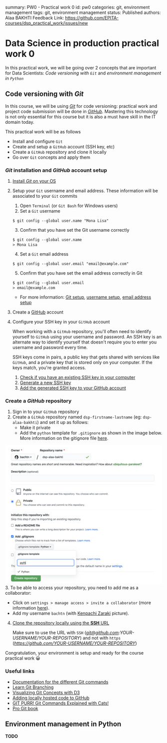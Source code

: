 summary: PW0 - Practical work 0
id: pw0
categories: git, environment management
tags: git, environment management
status: Published
authors: Alaa BAKHTI
Feedback Link: https://github.com/EPITA-courses/dsp_practical_work/issues/new

# Data Science in production practical work 0

In this practical work, we will be going over 2 concepts that are important for Data Scientists:
*Code versioning with `Git`* and *environment management in `Python`*

## Code versioning with *Git*

In this course, we will be using [*Git*](https://git-scm.com/) for code versioning: practical work
and project code submission will be done in [*GitHub*](https://github.com/). Mastering this technology is not only
essential for this course but it is also a must have skill in the IT domain today.

This practical work will be as follows
- Install and configure `Git`
- Create and setup a `GitHub` account (SSH key, etc)
- Create a `GitHub` repository and clone it locally
- Go over `Git` concepts and apply them

### *Git* installation and *GitHub* account setup 

1. [Install *Git* on your OS](https://github.com/git-guides/install-git)

2. Setup your `Git` username and email address. These information will be associated to your `Git` commits
   1. Open `Terminal` (or `Git Bash` for Windows users)
   2. Set a `Git` username
   ```shell
   $ git config --global user.name "Mona Lisa"
   ```
   3. Confirm that you have set the Git username correctly
   ```shell
   $ git config --global user.name
   > Mona Lisa
   ```
   4. Set a `Git` email address
   ```shell
   $ git config --global user.email "email@example.com"
   ```
   5. Confirm that you have set the email address correctly in Git
   ```shell
   $ git config --global user.email
   > email@example.com
   ```
   
     - For more information: [Git setup](https://git-scm.com/book/en/v2/Getting-Started-First-Time-Git-Setup),
     [username setup](https://docs.github.com/en/get-started/getting-started-with-git/setting-your-username-in-git),
     [email address setup](https://docs.github.com/en/account-and-profile/setting-up-and-managing-your-github-user-account/managing-email-preferences/setting-your-commit-email-address#setting-your-commit-email-address-in-git)
   


3. Create a [GitHub](https://github.com/) account 

4. Configure your SSH key in your `GitHub` account
    
    When working with a `GitHub` repository, you'll often need to identify yourself to `GitHub` using your username and password.
    An SSH key is an alternate way to identify yourself that doesn't require you to enter you username and password every time.
    
    SSH keys come in pairs, a public key that gets shared with services like `GitHub`, and a private key that is stored 
    only on your computer. If the keys match, you're granted access.

    1. [Check if you have an existing SSH key in your computer](https://docs.github.com/en/authentication/connecting-to-github-with-ssh/checking-for-existing-ssh-keys)
    2. [Generate a new SSH key](https://docs.github.com/en/authentication/connecting-to-github-with-ssh/generating-a-new-ssh-key-and-adding-it-to-the-ssh-agent)
    3. [Add the generated SSH key to your GitHub account](https://docs.github.com/en/authentication/connecting-to-github-with-ssh/adding-a-new-ssh-key-to-your-github-account)
    

### Create a *GitHub* repository

1. Sign in to your `GitHub` repository
2. Create a `GitHub` repository named `dsp-firstname-lastname` (eg: `dsp-alaa-bakhti`) and set it up as follows:
    - Make it private
    - Add the `python` template for `.gitignore` as shown in the image below.
    More information on the gitignore file [here](https://git-scm.com/docs/gitignore).

![github repository setup](images/pw1-github-repository.png)
3. To be able to access your repository, you need to add me as a collaborator:
   - Click on `settings > manage access > invite a collaborator` (more information [here](https://docs.github.com/en/account-and-profile/setting-up-and-managing-your-github-user-account/managing-access-to-your-personal-repositories/inviting-collaborators-to-a-personal-repository)).
   - Add my username `bachtn`
   (with [Kenpachi Zaraki](https://bleach.fandom.com/fr/wiki/Kenpachi_Zaraki?file=C5EC4897-5D25-4C50-B4E2-8C8BCAA09FD0.jpeg)
   picture).
4. [Clone the repository locally using the **SSH** URL](https://docs.github.com/en/repositories/creating-and-managing-repositories/cloning-a-repository)

    Make sure to use the URL with `SSH` (*git@github.com:YOUR-USERNAME/YOUR-REPOSITORY*) and not with `https` 
    (*https://github.com/YOUR-USERNAME/YOUR-REPOSITORY*)


Congratulation, your environment is setup and ready for the course practical work :grinning:	


### Useful links
- [Documentation for the different Git commands](https://git-scm.com/docs)
- [Learn Git Branching](https://learngitbranching.js.org/)
- [Visualizing Git Concepts with D3](https://onlywei.github.io/explain-git-with-d3/)
- [Adding locally hosted code to GitHub](https://docs.github.com/en/get-started/importing-your-projects-to-github/importing-source-code-to-github/adding-locally-hosted-code-to-github)
- [GIT PURR! Git Commands Explained with Cats!](https://girliemac.com/blog/2017/12/26/git-purr/)
- [Pro Git book](https://git-scm.com/book/en/v2)


## Environment management in Python
**TODO**
